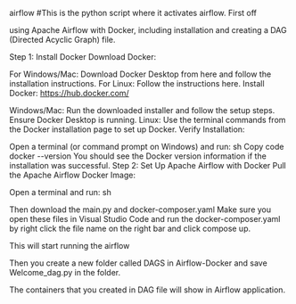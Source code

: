 airflow
#This is the python script where it activates airflow. First off

using Apache Airflow with Docker, including installation and creating a DAG (Directed Acyclic Graph) file.

Step 1: Install Docker Download Docker:

For Windows/Mac: Download Docker Desktop from here and follow the installation instructions. For Linux: Follow the instructions here. Install Docker: https://hub.docker.com/

Windows/Mac: Run the downloaded installer and follow the setup steps. Ensure Docker Desktop is running. Linux: Use the terminal commands from the Docker installation page to set up Docker. Verify Installation:

Open a terminal (or command prompt on Windows) and run: sh Copy code docker --version You should see the Docker version information if the installation was successful. Step 2: Set Up Apache Airflow with Docker Pull the Apache Airflow Docker Image:

Open a terminal and run: sh

Then download the main.py and docker-composer.yaml Make sure you open these files in Visual Studio Code and run the docker-composer.yaml by right click the file name on the right bar and click compose up.

This will start running the airflow

Then you create a new folder called DAGS in Airflow-Docker and save Welcome_dag.py in the folder.

The containers that you created in DAG file will show in Airflow application.

